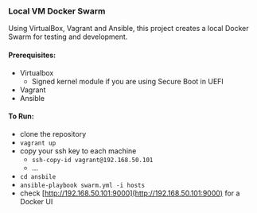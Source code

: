 ### Local VM Docker Swarm
Using VirtualBox, Vagrant and Ansible, this project creates a local Docker Swarm
for testing and development.

#### Prerequisites:
- Virtualbox
  + Signed kernel module if you are using Secure Boot in UEFI
- Vagrant
- Ansible


#### To Run:
- clone the repository
- `vagrant up`
- copy your ssh key to each machine
  + `ssh-copy-id vagrant@192.168.50.101`
  + ...
- `cd ansbile`
- `ansible-playbook swarm.yml -i hosts`
- check [http://192.168.50.101:9000](http://192.168.50.101:9000) for a Docker UI